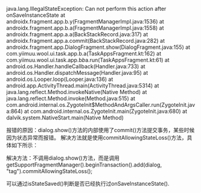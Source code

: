java.lang.IllegalStateException: Can not perform this action after onSaveInstanceState
    at androidx.fragment.app.b.y(FragmentManagerImpl.java:1536)
    at androidx.fragment.app.b.a(FragmentManagerImpl.java:1558)
    at androidx.fragment.app.a.a(BackStackRecord.java:317)
    at androidx.fragment.app.a.commit(BackStackRecord.java:282)
    at androidx.fragment.app.DialogFragment.show(DialogFragment.java:155)
    at com.yiimuu.wool.ui.task.app.b.a(TaskAppsFragment.kt:162)
    at com.yiimuu.wool.ui.task.app.b$b$a.run(TaskAppsFragment.kt:61)
    at android.os.Handler.handleCallback(Handler.java:733)
    at android.os.Handler.dispatchMessage(Handler.java:95)
    at android.os.Looper.loop(Looper.java:136)
    at android.app.ActivityThread.main(ActivityThread.java:5314)
    at java.lang.reflect.Method.invokeNative(Native Method)
    at java.lang.reflect.Method.invoke(Method.java:515)
    at com.android.internal.os.ZygoteInit$MethodAndArgsCaller.run(ZygoteInit.java:864)
    at com.android.internal.os.ZygoteInit.main(ZygoteInit.java:680)
    at dalvik.system.NativeStart.main(Native Method)


报错的原因：dialog.show()方法的内部使用了commit()方法提交事务，某些时候因为状态异常而报错。
解决方法就是使用commitAllowingStateLoss()方法，具体如下所示：

解决方法：不调用dialog.show()方法，而是调用getSupportFragmentManager().beginTransaction().add(dialog, "tag").commitAllowingStateLoss();

可以通过isStateSaved()判断是否已经执行过onSaveInstanceState().